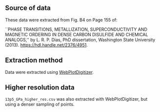 ## Source of data
These data were extracted from Fig. B4 on Page 155 of:

``PHASE TRANSITIONS, METALLIZATION, SUPERCONDUCTIVITY AND MAGNETIC
ORDERING IN DENSE CARBON DISULFIDE AND CHEMICAL ANALOGS,''
by L. R. P. Dias,
PhD dissertation,
Washington State University
(2013).
https://hdl.handle.net/2376/4951.

## Extraction method

Data were extracted using [WebPlotDigitizer](https://apps.automeris.io/wpd/).

## Higher resolution data

`13p5_GPa_higher_res.csv` was also extracted with WebPlotDigitizer, but using
a denser sampling of points.
